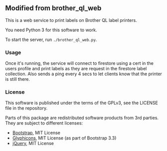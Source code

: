 ## Modified from brother\_ql\_web

This is a web service to print labels on Brother QL label printers.

You need Python 3 for this software to work.

To start the server, run `./brother_ql_web.py`. 


### Usage

Once it's running, the service will connect to firestore using a cert in the users profile and print labels as they are request in the firestore label collection.  Also sends a ping every 4 secs to let clients know that the printer is still there.

### License

This software is published under the terms of the GPLv3, see the LICENSE file in the repository.

Parts of this package are redistributed software products from 3rd parties. They are subject to different licenses:

* [Bootstrap](https://github.com/twbs/bootstrap), MIT License
* [Glyphicons](https://getbootstrap.com/docs/3.3/components/#glyphicons), MIT License (as part of Bootstrap 3.3)
* [jQuery](https://github.com/jquery/jquery), MIT License
